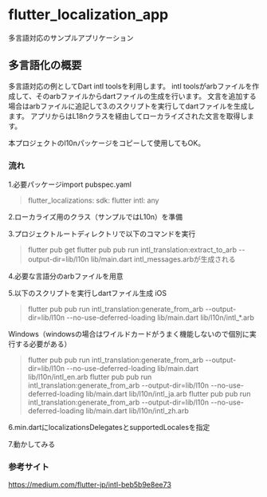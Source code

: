 # flutter_localization_app

多言語対応のサンプルアプリケーション

## 多言語化の概要

多言語対応の例としてDart intl toolsを利用します。
intl toolsがarbファイルを作成して、そのarbファイルからdartファイルの生成を行います。
文言を追加する場合はarbファイルに追記して3.のスクリプトを実行してdartファイルを生成します。
アプリからはL18nクラスを経由してローカライズされた文言を取得します。

本プロジェクトのl10nパッケージをコピーして使用してもOK。

### 流れ

1.必要パッケージimport
  pubspec.yaml
>  flutter_localizations:
>    sdk: flutter
>  intl: any

2.ローカライズ用のクラス（サンプルではL10n）を準備

3.プロジェクトルートディレクトリで以下のコマンドを実行
>flutter pub get
>flutter pub pub run intl_translation:extract_to_arb --output-dir=lib/l10n lib/main.dart
intl_messages.arbが生成される


4.必要な言語分のarbファイルを用意

5.以下のスクリプトを実行しdartファイル生成
iOS
>flutter pub pub run intl_translation:generate_from_arb --output-dir=lib/l10n --no-use-deferred-loading lib/main.dart lib/l10n/intl_*.arb

Windows（windowsの場合はワイルドカードがうまく機能しないので個別に実行する必要がある）
>flutter pub pub run intl_translation:generate_from_arb --output-dir=lib/l10n --no-use-deferred-loading lib/main.dart lib/l10n/intl_en.arb
>flutter pub pub run intl_translation:generate_from_arb --output-dir=lib/l10n --no-use-deferred-loading lib/main.dart lib/l10n/intl_ja.arb
>flutter pub pub run intl_translation:generate_from_arb --output-dir=lib/l10n --no-use-deferred-loading lib/main.dart lib/l10n/intl_zh.arb

6.min.dartにlocalizationsDelegatesとsupportedLocalesを指定

7.動かしてみる


### 参考サイト
https://medium.com/flutter-jp/intl-beb5b9e8ee73
